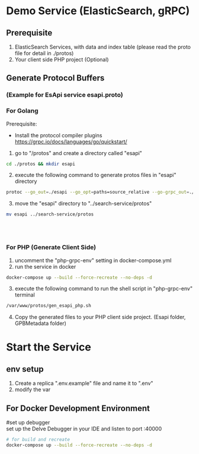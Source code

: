 # Demo Service (ElasticSearch, gRPC)
## Prerequisite
1. ElasticSearch Services, with data and index table (please read the proto file for detail in ./protos)
2. Your client side PHP project (Optional)

## Generate Protocol Buffers
### (Example for EsApi service esapi.proto)

### For Golang

Prerequisite:
- Install the protocol compiler plugins https://grpc.io/docs/languages/go/quickstart/

1. go to "/protos" and create a directory called "esapi"

```bash
cd ./protos && mkdir esapi
```

2. execute the following command to generate protos files in "esapi" directory

```bash
protoc --go_out=./esapi --go_opt=paths=source_relative --go-grpc_out=./esapi --go-grpc_opt=paths=source_relative esapi.proto
```

3. move the "esapi" directory to "../search-service/protos"

```bash
mv esapi ../search-service/protos
```

<br>
<br>

### For PHP (Generate Client Side)

1. uncomment the "php-grpc-env" setting in docker-compose.yml
2. run the service in docker

```bash
docker-compose up --build --force-recreate --no-deps -d
```

3. execute the following command to run the shell script in "php-grpc-env" terminal
```bash
/var/www/protos/gen_esapi_php.sh
```
4. Copy the generated files to your PHP client side project. (Esapi folder, GPBMetadata folder)

# Start the Service
## env setup
1. Create a replica ".env.example" file and name it to ".env"
2. modify the var

## For Docker Development Environment

#set up debugger \
set up the Delve Debugger in your IDE and listen to port :40000

```bash
# for build and recreate
docker-compose up --build --force-recreate --no-deps -d
```
